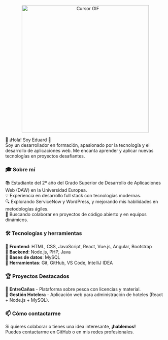 
<p align="center">
  <img src="assets/Cursor.gif" alt="Cursor GIF" width="400"/>
</p>


👋 ¡Hola! Soy Eduard 🚀  
Soy un desarrollador en formación, apasionado por la tecnología y el desarrollo de aplicaciones web. Me encanta aprender y aplicar nuevas tecnologías en proyectos desafiantes.  

### 🎓 Sobre mí  
📚 Estudiante del 2º año del Grado Superior de Desarrollo de Aplicaciones Web (DAW) en la Universidad Europea.  
💡 Experiencia en desarrollo full stack con tecnologías modernas.  
🔍 Explorando ServiceNow y WordPress, y mejorando mis habilidades en metodologías ágiles.  
🤝 Buscando colaborar en proyectos de código abierto y en equipos dinámicos.  

### 🛠️ Tecnologías y herramientas  
🔹 **Frontend**: HTML, CSS, JavaScript, React, Vue.js, Angular, Bootstrap  
🔹 **Backend**: Node.js, PHP, Java  
🔹 **Bases de datos**: MySQL  
🔹 **Herramientas**: Git, GitHub, VS Code, IntelliJ IDEA  

### 🏆 Proyectos Destacados  
🎣 **EntreCañas** - Plataforma sobre pesca con licencias y material.  
🏨 **Gestión Hotelera** - Aplicación web para administración de hoteles (React + Node.js + MySQL).  

### 📫 Cómo contactarme  
Si quieres colaborar o tienes una idea interesante, **¡hablemos!**  
Puedes contactarme en GitHub o en mis redes profesionales.  
